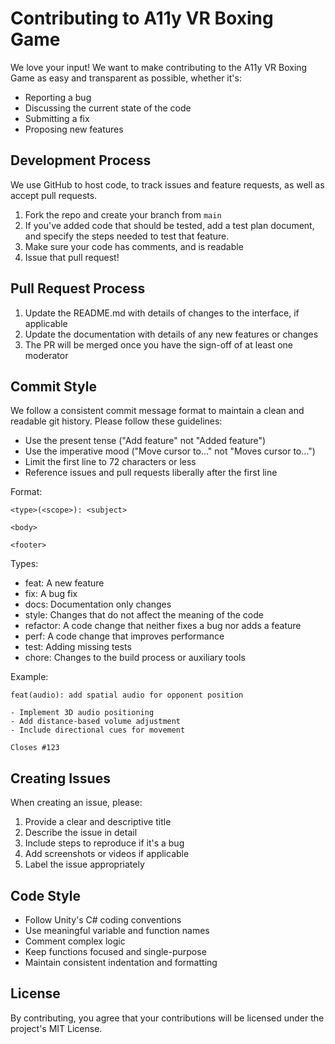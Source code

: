 # Contributing to A11y VR Boxing Game

We love your input! We want to make contributing to the A11y VR Boxing Game as easy and transparent as possible, whether it's:

- Reporting a bug
- Discussing the current state of the code
- Submitting a fix
- Proposing new features

## Development Process

We use GitHub to host code, to track issues and feature requests, as well as accept pull requests.

1. Fork the repo and create your branch from `main`
2. If you've added code that should be tested, add a test plan document, and specify the steps needed to test that feature.
3. Make sure your code has comments, and is readable
4. Issue that pull request!

## Pull Request Process

1. Update the README.md with details of changes to the interface, if applicable
2. Update the documentation with details of any new features or changes
3. The PR will be merged once you have the sign-off of at least one moderator

## Commit Style

We follow a consistent commit message format to maintain a clean and readable git history. Please follow these guidelines:

- Use the present tense ("Add feature" not "Added feature")
- Use the imperative mood ("Move cursor to..." not "Moves cursor to...")
- Limit the first line to 72 characters or less
- Reference issues and pull requests liberally after the first line

Format:
```
<type>(<scope>): <subject>

<body>

<footer>
```

Types:
- feat: A new feature
- fix: A bug fix
- docs: Documentation only changes
- style: Changes that do not affect the meaning of the code
- refactor: A code change that neither fixes a bug nor adds a feature
- perf: A code change that improves performance
- test: Adding missing tests
- chore: Changes to the build process or auxiliary tools

Example:
```
feat(audio): add spatial audio for opponent position

- Implement 3D audio positioning
- Add distance-based volume adjustment
- Include directional cues for movement

Closes #123
```

## Creating Issues

When creating an issue, please:

1. Provide a clear and descriptive title
2. Describe the issue in detail
3. Include steps to reproduce if it's a bug
4. Add screenshots or videos if applicable
5. Label the issue appropriately

## Code Style

- Follow Unity's C# coding conventions
- Use meaningful variable and function names
- Comment complex logic
- Keep functions focused and single-purpose
- Maintain consistent indentation and formatting

## License

By contributing, you agree that your contributions will be licensed under the project's MIT License. 
